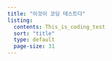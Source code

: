 ```yaml
---
title: "이것이 코딩 테스트다"
listing:
  contents: This_is_coding_test
  sort: "title"
  type: default
  page-size: 31
---
```

